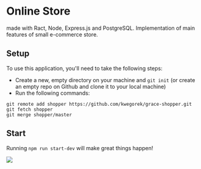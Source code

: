 # Online Store

made with Ract, Node, Express.js and PostgreSQL. Implementation of main features of small e-commerce store. 

## Setup
To use this application, you'll need to take the following steps:

* Create a new, empty directory on your machine and `git init` (or create an empty repo on
  Github and clone it to your local machine)
* Run the following commands:

```
git remote add shopper https://github.com/kwegorek/grace-shopper.git
git fetch shopper
git merge shopper/master
```

## Start
Running `npm run start-dev` will make great things happen!



![](shopper.gif)

